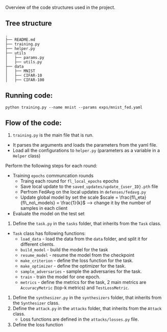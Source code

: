
Overview of the code structures used in the project.

Tree structure
--------------
```
.
├── README.md
├── training.py
├── helper.py
├── utils
│   ├── params.py
│   ├── utils.py
├── data
│   ├── MNIST
│   ├── CIFAR-10
│   ├── CIFAR-100
```

Running code:
-------------
```
python training.py --name mnist --params exps/mnist_fed.yaml
```
Flow of the code:
-----------------
1. `training.py` is the main file that is run.
- It parses the arguments and loads the parameters from the yaml file.
- Load all the configurations to `helper.py` (parameters as a variable in a `Helper` class)

Perform the following steps for each round:
- Training `epochs` communcation rounds
  - Traing each round for `fl_local_epochs` epochs
  - Save local update to the `saved_updates/update_{user_ID}.pth` file
  - Perfrom FedAvg on the local updates in `defenses/fedavg.py`
  - Update global model by set the scale $scale = \frac{fl\_eta}{fl\_no\_models} = \frac{1}{k}$ --> change it by the number of samples in each client
  <!-- -  = self.params.fl_eta / self.params.fl_no_models (1/fl_no_models) -->
- Evaluate the model on the test set


1. Define the `task.py` in the `tasks` folder, that inherits from the `Task` class.
- `Task` class has following functions:
  - `load_data` - load the data from the `data` folder, and split it for different clients.
  - `build_model` - build the model for the task
  - `resume_model` - resume the model from the checkpoint
  - `make_criterion` - define the loss function for the task.
  - `make_optimizer` - define the optimizer for the task.
  - `sample_adversaries` - sample the adversaries for the task.
  - `train` - train the model for one epoch.
  - `metrics` - define the metrics for the task, 2 main metrics are `AccuracyMetric` (top-k metrics) and `TestLossMetric`.

1. Define the `synthesizer.py` in the `synthesizers` folder, that inherits from the `Synthesizer` class.
2. Define the `attack.py` in the `attacks` folder, that inherits from the `Attack` class.
   - Loss functions are defined in the `attacks/losses.py` file.
3. Define the loss function
  
